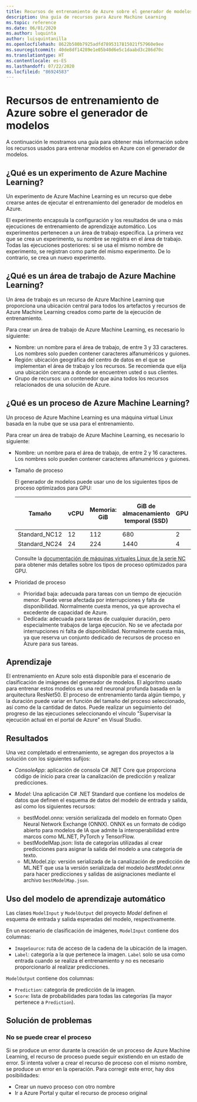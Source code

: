 ```yaml
---
title: Recursos de entrenamiento de Azure sobre el generador de modelos
description: Una guía de recursos para Azure Machine Learning
ms.topic: reference
ms.date: 06/01/2020
ms.author: luquinta
author: luisquintanilla
ms.openlocfilehash: 8622b580b7925adfd7895317815021f57960e9ee
ms.sourcegitcommit: 40de8df14289e1e05b40d6e5c1daabd3c286d70c
ms.translationtype: HT
ms.contentlocale: es-ES
ms.lasthandoff: 07/22/2020
ms.locfileid: "86924583"
---
```

# <a name="model-builder-azure-training-resources"></a>Recursos de entrenamiento de Azure sobre el generador de modelos

A continuación le mostramos una guía para obtener más información sobre los recursos usados para entrenar modelos en Azure con el generador de modelos.

## <a name="what-is-an-azure-machine-learning-experiment"></a>¿Qué es un experimento de Azure Machine Learning?

Un experimento de Azure Machine Learning es un recurso que debe crearse antes de ejecutar el entrenamiento del generador de modelos en Azure.

El experimento encapsula la configuración y los resultados de una o más ejecuciones de entrenamiento de aprendizaje automático. Los experimentos pertenecen a un área de trabajo específica. La primera vez que se crea un experimento, su nombre se registra en el área de trabajo. Todas las ejecuciones posteriores: si se usa el mismo nombre de experimento, se registran como parte del mismo experimento. De lo contrario, se crea un nuevo experimento.

## <a name="what-is-an-azure-machine-learning-workspace"></a>¿Qué es un área de trabajo de Azure Machine Learning?

Un área de trabajo es un recurso de Azure Machine Learning que proporciona una ubicación central para todos los artefactos y recursos de Azure Machine Learning creados como parte de la ejecución de entrenamiento.

Para crear un área de trabajo de Azure Machine Learning, es necesario lo siguiente:

- Nombre: un nombre para el área de trabajo, de entre 3 y 33 caracteres. Los nombres solo pueden contener caracteres alfanuméricos y guiones.
- Región: ubicación geográfica del centro de datos en el que se implementan el área de trabajo y los recursos. Se recomienda que elija una ubicación cercana a donde se encuentren usted o sus clientes.
- Grupo de recursos: un contenedor que aúna todos los recursos relacionados de una solución de Azure.

## <a name="what-is-an-azure-machine-learning-compute"></a>¿Qué es un proceso de Azure Machine Learning?

Un proceso de Azure Machine Learning es una máquina virtual Linux basada en la nube que se usa para el entrenamiento.

Para crear un área de trabajo de Azure Machine Learning, es necesario lo siguiente:

- Nombre: un nombre para el área de trabajo, de entre 2 y 16 caracteres. Los nombres solo pueden contener caracteres alfanuméricos y guiones.
- Tamaño de proceso

    El generador de modelos puede usar uno de los siguientes tipos de proceso optimizados para GPU:

    | Tamaño | vCPU | Memoria: GiB | GiB de almacenamiento temporal (SSD) | GPU | Memoria de GPU: GiB | Discos de datos máx. | Nº máx. NIC |
    |---|---|---|---|---|---|---|---|
    | Standard_NC12   | 12 | 112 | 680  | 2 | 24 | 48 | 2 |
    | Standard_NC24   | 24 | 224 | 1440 | 4 | 48 | 64 | 4 |

    Consulte la [documentación de máquinas virtuales Linux de la serie NC](https://docs.microsoft.com/azure/virtual-machines/nc-series?toc=/azure/virtual-machines/linux/toc.json&bc=/azure/virtual-machines/linux/breadcrumb/toc.json) para obtener más detalles sobre los tipos de proceso optimizados para GPU.
- Prioridad de proceso

  - Prioridad baja: adecuada para tareas con un tiempo de ejecución menor. Puede verse afectada por interrupciones y falta de disponibilidad. Normalmente cuesta menos, ya que aprovecha el excedente de capacidad de Azure.
  - Dedicada: adecuada para tareas de cualquier duración, pero especialmente trabajos de larga ejecución. No se ve afectada por interrupciones ni falta de disponibilidad. Normalmente cuesta más, ya que reserva un conjunto dedicado de recursos de proceso en Azure para sus tareas.

## <a name="training"></a>Aprendizaje

El entrenamiento en Azure solo está disponible para el escenario de clasificación de imágenes del generador de modelos. El algoritmo usado para entrenar estos modelos es una red neuronal profunda basada en la arquitectura ResNet50. El proceso de entrenamiento tarda algún tiempo, y la duración puede variar en función del tamaño del proceso seleccionado, así como de la cantidad de datos. Puede realizar un seguimiento del progreso de las ejecuciones seleccionando el vínculo "Supervisar la ejecución actual en el portal de Azure" en Visual Studio.

## <a name="results"></a>Resultados

Una vez completado el entrenamiento, se agregan dos proyectos a la solución con los siguientes sufijos:

- *ConsoleApp*: aplicación de consola C# .NET Core que proporciona código de inicio para crear la canalización de predicción y realizar predicciones.
- *Model*: Una aplicación C# .NET Standard que contiene los modelos de datos que definen el esquema de datos del modelo de entrada y salida, así como los siguientes recursos:

  - bestModel.onnx: versión serializada del modelo en formato Open Neural Network Exchange (ONNX). ONNX es un formato de código abierto para modelos de IA que admite la interoperabilidad entre marcos como ML.NET, PyTorch y TensorFlow.
  - bestModelMap.json: lista de categorías utilizadas al crear predicciones para asignar la salida del modelo a una categoría de texto.
  - MLModel.zip: versión serializada de la canalización de predicción de ML.NET que usa la versión serializada del modelo *bestModel.onnx* para hacer predicciones y salidas de asignaciones mediante el archivo `bestModelMap.json`.

## <a name="use-the-machine-learning-model"></a>Uso del modelo de aprendizaje automático

Las clases `ModelInput` y `ModelOutput` del proyecto *Model* definen el esquema de entrada y salida esperadas del modelo, respectivamente.

En un escenario de clasificación de imágenes, `ModelInput` contiene dos columnas:

- `ImageSource`: ruta de acceso de la cadena de la ubicación de la imagen.
- `Label`: categoría a la que pertenece la imagen. `Label` solo se usa como entrada cuando se realiza el entrenamiento y no es necesario proporcionarlo al realizar predicciones.

`ModelOutput` contiene dos columnas:

- `Prediction`: categoría de predicción de la imagen.
- `Score`: lista de probabilidades para todas las categorías (la mayor pertenece a `Prediction`).

## <a name="troubleshooting"></a>Solución de problemas

### <a name="cannot-create-compute"></a>No se puede crear el proceso

Si se produce un error durante la creación de un proceso de Azure Machine Learning, el recurso de proceso puede seguir existiendo en un estado de error. Si intenta volver a crear el recurso de proceso con el mismo nombre, se produce un error en la operación. Para corregir este error, hay dos posibilidades:

- Crear un nuevo proceso con otro nombre
- Ir a Azure Portal y quitar el recurso de proceso original
